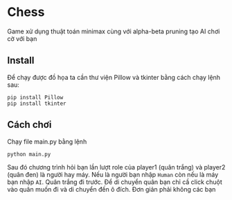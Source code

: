 # Chess
Game xử dụng thuật toán minimax cùng với alpha-beta pruning tạo AI chơi cờ với bạn

## Install
Để chạy được đồ họa ta cần thư viện Pillow và tkinter bằng cách chạy lệnh sau:
```
pip install Pillow
pip install tkinter
```

## Cách chơi
Chạy file main.py bằng lệnh
```
python main.py
```
Sau đó chương trình hỏi bạn lần lượt role của player1 (quân trắng) và player2 (quân đen) là người hay máy. Nếu là người bạn nhập `Human` còn nếu là máy bạn nhập `AI`. Quân trắng đi trước. Để di chuyển quân bạn chỉ cầ click chuột vào quân muốn đi và di chuyển đến ô đích. Đơn giản phải không các bạn 
